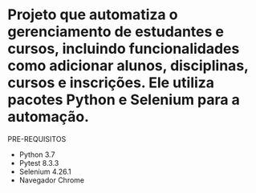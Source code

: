 # Projeto que automatiza o gerenciamento de estudantes e cursos, incluindo funcionalidades como adicionar alunos, disciplinas, cursos e inscrições. Ele utiliza pacotes Python e Selenium para a automação. 

PRE-REQUISITOS
- Python 3.7 
- Pytest 8.3.3
- Selenium 4.26.1
- Navegador Chrome
